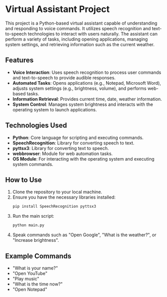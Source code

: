 # Virtual Assistant Project

This project is a Python-based virtual assistant capable of understanding and responding to voice commands. It utilizes speech recognition and text-to-speech technologies to interact with users naturally. The assistant can perform a variety of tasks, including opening applications, managing system settings, and retrieving information such as the current weather.

## Features

- **Voice Interaction**: Uses speech recognition to process user commands and text-to-speech to provide audible responses.
- **Automated Tasks**: Opens applications (e.g., Notepad, Microsoft Word), adjusts system settings (e.g., brightness, volume), and performs web-based tasks.
- **Information Retrieval**: Provides current time, date, weather information.
- **System Control**: Manages system brightness and interacts with the operating system to launch applications.

## Technologies Used

- **Python**: Core language for scripting and executing commands.
- **SpeechRecognition**: Library for converting speech to text.
- **pyttsx3**: Library for converting text to speech.
- **webbrowser**: Module for web automation tasks.
- **OS Module**: For interacting with the operating system and executing system commands.

## How to Use

1. Clone the repository to your local machine.
2. Ensure you have the necessary libraries installed:
    ```sh
    pip install SpeechRecognition pyttsx3
    ```
3. Run the main script:
    ```sh
    python main.py
    ```
4. Speak commands such as "Open Google", "What is the weather?", or "Increase brightness".

## Example Commands

- "What is your name?"
- "Open YouTube"
- "Play music"
- "What is the time now?"
- "Open Notepad"
